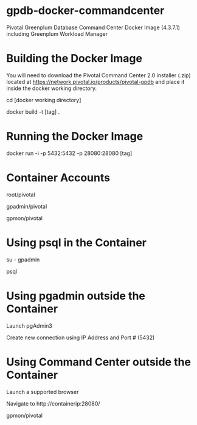 # gpdb-docker-commandcenter
Pivotal Greenplum Database Command Center Docker Image (4.3.7.1) including Greenplum Workload Manager

# Building the Docker Image
You will need to download the Pivotal Command Center 2.0 installer (.zip) located at https://network.pivotal.io/products/pivotal-gpdb and place it inside the docker working directory.

cd [docker working directory]

docker build -t [tag] .

# Running the Docker Image
docker run -i -p 5432:5432 -p 28080:28080 [tag]

# Container Accounts
root/pivotal

gpadmin/pivotal

gpmon/pivotal

# Using psql in the Container
su - gpadmin

psql

# Using pgadmin outside the Container
Launch pgAdmin3

Create new connection using IP Address and Port # (5432)

# Using Command Center outside the Container
Launch a supported browser

Navigate to http://containerip:28080/

gpmon/pivotal
